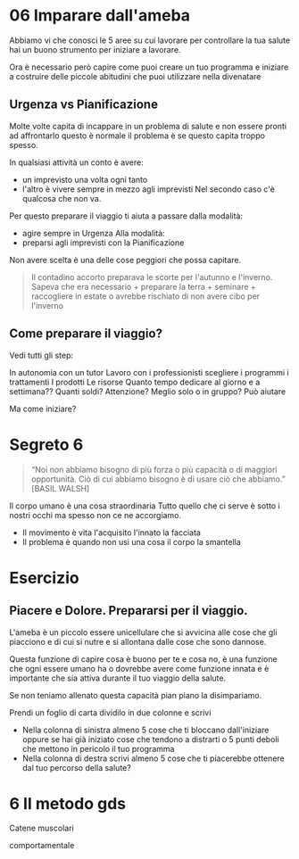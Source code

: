 # 06 Imparare dall'ameba

Abbiamo vi che conosci le 5 aree su cui lavorare per controllare la tua salute hai un buono strumento per iniziare a lavorare.

Ora è necessario però capire come puoi creare un tuo programma e iniziare a costruire delle piccole abitudini che puoi utilizzare nella divenatare 

## Urgenza vs Pianificazione 

Molte volte capita di incappare in un problema di salute e non essere pronti ad affrontarlo questo è normale il problema è se questo capita troppo spesso.

In qualsiasi attività un conto è avere:
- un imprevisto una volta ogni tanto 
- l'altro è vivere sempre in mezzo agli imprevisti 
Nel secondo caso c'è qualcosa che non va.

Per questo preparare il viaggio ti aiuta a passare dalla modalità:
- agire sempre in Urgenza 
Alla modalità:
- preparsi agli imprevisti con la Pianificazione 

Non avere scelta è una delle cose peggiori che possa capitare.

>  Il contadino accorto preparava le scorte per l'autunno e l'inverno.
Sapeva che era necessario
	+ preparare la terra 
	+ seminare 
	 + raccogliere in estate 
o avrebbe rischiato di non avere cibo per l'inverno

## Come preparare il viaggio?

Vedi tutti gli step:

In autonomia con un tutor
Lavoro con i professionisti scegliere i programmi i trattamenti
I prodotti 
Le risorse 
Quanto tempo dedicare al giorno e a settimana??
Quanti soldi? 
Attenzione? 
Meglio solo o in gruppo? Può aiutare

Ma come iniziare? 

# Segreto 6

> “Noi non abbiamo bisogno di più  forza o più capacità o di maggiori  opportunità. Ciò di cui abbiamo bisogno è di usare ciò che abbiamo.”  
[BASIL WALSH]

Il corpo umano è una cosa straordinaria
Tutto quello che ci serve è sotto i nostri occhi ma spesso non ce ne accorgiamo.

- Il movimento è vita l'acquisito l'innato la facciata
- Il problema è quando non usi una cosa il corpo la smantella

# Esercizio

## Piacere e Dolore. Prepararsi per il viaggio.

L'ameba è un piccolo essere unicellulare che si avvicina alle cose che gli piacciono e di cui si nutre e si allontana dalle cose che sono dannose.

Questa funzione di capire cosa è buono per te e cosa no, è una funzione che ogni essere umano ha o dovrebbe avere come funzione innata e è importante che sia attiva durante il tuo viaggio della salute. 

Se non teniamo allenato questa capacità pian piano la  disimpariamo. 


Prendi un foglio di carta dividilo in due colonne e scrivi 

- Nella colonna di sinistra almeno 5 cose che ti bloccano dall'iniziare oppure se hai già iniziato cose che tendono a distrarti o 5 punti deboli che mettono in pericolo il tuo programma
-  Nella colonna di destra scrivi almeno 5 cose che ti piacerebbe ottenere dal tuo percorso della salute? 



# 6 Il metodo gds 

Catene muscolari

comportamentale 



  
<!--stackedit_data:
eyJoaXN0b3J5IjpbMTE2Nzk0NTc4NCwtMTc4ODE5NzEyOSwxND
M0NDQ1MzQ4LDUwNzI0MjczMCwtMjkzNjAwNDgsLTIwNTQyMzIy
MDUsMjE4NTY3NDY3LC0zMzM4MTM1MTNdfQ==
-->